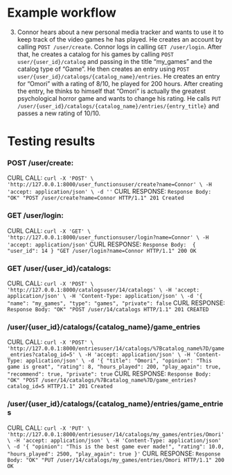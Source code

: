# Example workflow
3. Connor hears about a new personal media tracker and wants to use it to keep track of the video games he has played.
   He creates an account by calling `POST /user/create`. Connor logs in calling `GET /user/login`. After that, he creates a
   catalog for his games by calling `POST user/{user_id}/catalog` and passing in the title “my_games” and the catalog type of “Game”. He then creates
   an entry using `POST user/{user_id}/catalogs/{catalog_name}/entries`. He creates an entry for “Omori” with a rating of 8/10, he played for 200 hours.
   After creating the entry, he thinks to himself that “Omori” is actually the greatest psychological horror game and wants
   to change his rating. He calls `PUT /user/{user_id}/catalogs/{catalog_name}/entries/{entry_title}` and passes a new rating of 10/10.

# Testing results
### POST /user/create:
  CURL CALL:
       `curl -X 'POST' \
      'http://127.0.0.1:8000/user_functionsuser/create?name=Connor' \
      -H 'accept: application/json' \
      -d ''`
  CURL RESPONSE:
      `Response Body: "OK"
      "POST /user/create?name=Connor HTTP/1.1" 201 Created`

### GET /user/login:
  CURL CALL:
      `curl -X 'GET' \
      'http://127.0.0.1:8000/user_functionsuser/login?name=Connor' \
      -H 'accept: application/json'`
  CURL RESPONSE:
      `Response Body: 
      {
        "user_id": 14
      }
      "GET /user/login?name=Connor HTTP/1.1" 200 OK`

### GET /user/{user_id}/catalogs:
  CURL CALL:
    `curl -X 'POST' \
    'http://127.0.0.1:8000/catalogsuser/14/catalogs' \
    -H 'accept: application/json' \
    -H 'Content-Type: application/json' \
    -d '{
    "name": "my_games",
    "type": "games",
    "private": false`
  CURL RESPONSE:
    `Response Body: "OK"
    "POST /user/14/catalogs HTTP/1.1" 201 CREATED`

### /user/{user_id}/catalogs/{catalog_name}/game_entries
  CURL CALL:
    `curl -X 'POST' \
    'http://127.0.0.1:8000/entriesuser/14/catalogs/%7Bcatalog_name%7D/game_entries?catalog_id=5' \
    -H 'accept: application/json' \
    -H 'Content-Type: application/json' \
    -d '{
    "title": "Omori",
    "opinion": "This game is great",
    "rating": 8,
    "hours_played": 200,
    "play_again": true,
    "recommend": true,
    "private": true`
  CURL RESPONSE:
    `Response Body: "OK"
    "POST /user/14/catalogs/%7Bcatalog_name%7D/game_entries?catalog_id=5 HTTP/1.1" 201 Created`
    
### /user/{user_id}/catalogs/{catalog_name}/entries/game_entries
  CURL CALL:
    `curl -X 'PUT' \
    'http://127.0.0.1:8000/entriesuser/14/catalogs/my_games/entries/Omori' \
    -H 'accept: application/json' \
    -H 'Content-Type: application/json' \
    -d '{
    "opinion": "This is the best game ever made!",
    "rating": 10.0,
    "hours_played": 2500,
    "play_again": true
    }'`
  CURL RESPONSE:
    `Response Body: "OK"
    "PUT /user/14/catalogs/my_games/entries/Omori HTTP/1.1" 200 OK`


    

